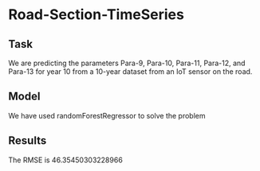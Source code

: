 # Road-Section-TimeSeries

## Task
We are predicting the parameters Para-9, Para-10, Para-11, Para-12, and Para-13 for year 10 from a 10-year dataset from an IoT sensor on the road.

## Model
We have used randomForestRegressor to solve the problem

## Results
The RMSE is 46.35450303228966
